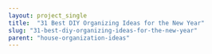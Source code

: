 ```yaml
---
layout: project_single
title:  "31 Best DIY Organizing Ideas for the New Year"
slug: "31-best-diy-organizing-ideas-for-the-new-year"
parent: "house-organization-ideas"
---
```

 